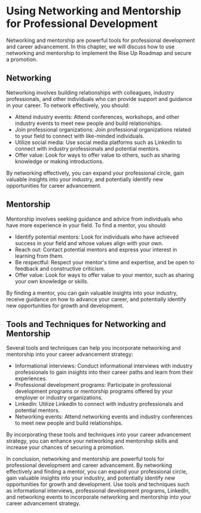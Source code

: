 # Using Networking and Mentorship for Professional Development

Networking and mentorship are powerful tools for professional development and career advancement. In this chapter, we will discuss how to use networking and mentorship to implement the Rise Up Roadmap and secure a promotion.

Networking
----------

Networking involves building relationships with colleagues, industry professionals, and other individuals who can provide support and guidance in your career. To network effectively, you should:

* Attend industry events: Attend conferences, workshops, and other industry events to meet new people and build relationships.
* Join professional organizations: Join professional organizations related to your field to connect with like-minded individuals.
* Utilize social media: Use social media platforms such as LinkedIn to connect with industry professionals and potential mentors.
* Offer value: Look for ways to offer value to others, such as sharing knowledge or making introductions.

By networking effectively, you can expand your professional circle, gain valuable insights into your industry, and potentially identify new opportunities for career advancement.

Mentorship
----------

Mentorship involves seeking guidance and advice from individuals who have more experience in your field. To find a mentor, you should:

* Identify potential mentors: Look for individuals who have achieved success in your field and whose values align with your own.
* Reach out: Contact potential mentors and express your interest in learning from them.
* Be respectful: Respect your mentor's time and expertise, and be open to feedback and constructive criticism.
* Offer value: Look for ways to offer value to your mentor, such as sharing your own knowledge or skills.

By finding a mentor, you can gain valuable insights into your industry, receive guidance on how to advance your career, and potentially identify new opportunities for growth and development.

Tools and Techniques for Networking and Mentorship
--------------------------------------------------

Several tools and techniques can help you incorporate networking and mentorship into your career advancement strategy:

* Informational interviews: Conduct informational interviews with industry professionals to gain insights into their career paths and learn from their experiences.
* Professional development programs: Participate in professional development programs or mentorship programs offered by your employer or industry organizations.
* LinkedIn: Utilize LinkedIn to connect with industry professionals and potential mentors.
* Networking events: Attend networking events and industry conferences to meet new people and build relationships.

By incorporating these tools and techniques into your career advancement strategy, you can enhance your networking and mentorship skills and increase your chances of securing a promotion.

In conclusion, networking and mentorship are powerful tools for professional development and career advancement. By networking effectively and finding a mentor, you can expand your professional circle, gain valuable insights into your industry, and potentially identify new opportunities for growth and development. Use tools and techniques such as informational interviews, professional development programs, LinkedIn, and networking events to incorporate networking and mentorship into your career advancement strategy.
